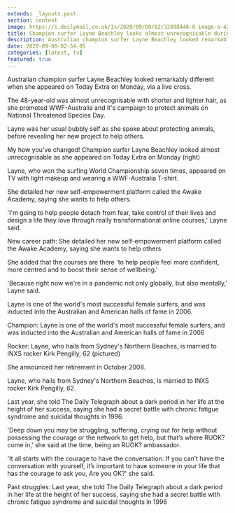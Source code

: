 ```yaml
---
extends: _layouts.post
section: content
image: https://i.dailymail.co.uk/1s/2020/09/08/02/32898448-0-image-a-42_1599529498400.jpg 
title: Champion surfer Layne Beachley looks almost unrecognisable during a rare TV appearance 
description: Australian champion surfer Layne Beachley looked remarkably different when she appeared on Today Extra on Monday, via a live cross.  
date: 2020-09-08-02-54-05 
categories: [latest, tv] 
featured: true 
--- 
```

Australian champion surfer Layne Beachley looked remarkably different when she appeared on Today Extra on Monday, via a live cross. 

The 48-year-old was almost unrecognisable with shorter and lighter hair, as she promoted WWF-Australia and it's campaign to protect animals on National Threatened Species Day. 

Layne was her usual bubbly self as she spoke about protecting animals, before revealing her new project to help others. 

My how you've changed! Champion surfer Layne Beachley looked almost unrecognisable as she appeared on Today Extra on Monday (right)

Layne, who won the surfing World Championship seven times, appeared on TV with light makeup and wearing a WWF-Australia T-shirt. 

She detailed her new self-empowerment platform called the Awake Academy, saying she wants to help others.    

'I'm going to help people detach from fear, take control of their lives and design a life they love through really transformational online courses,' Layne said. 

New career path: She detailed her new self-empowerment platform called the Awake Academy, saying she wants to help others

She added that the courses are there 'to help people feel more confident, more centred and to boost their sense of wellbeing.'

'Because right now we're in a pandemic not only globally, but also mentally,' Layne said. 

Layne is one of the world's most successful female surfers, and was inducted into the Australian and American halls of fame in 2006. 

Champion: Layne is one of the world's most successful female surfers, and was inducted into the Australian and American halls of fame in 2006

Rocker: Layne, who hails from Sydney's Northern Beaches, is married to INXS rocker Kirk Pengilly, 62 (pictured)

She announced her retirement in October 2008. 

Layne, who hails from Sydney's Northern Beaches, is married to INXS rocker Kirk Pengilly, 62. 

Last year, she told The Daily Telegraph about a dark period in her life at the height of her success, saying she had a secret battle with chronic fatigue syndrome and suicidal thoughts in 1996. 

'Deep down you may be struggling, suffering, crying out for help without possessing the courage or the network to get help, but that’s where RUOK? come in,' she said at the time, being an RUOK? ambassador. 

'It all starts with the courage to have the conversation. If you can’t have the conversation with yourself, it’s important to have someone in your life that has the courage to ask you, Are you OK?' she said. 

Past struggles: Last year, she told The Daily Telegraph about a dark period in her life at the height of her success, saying she had a secret battle with chronic fatigue syndrome and suicidal thoughts in 1996

